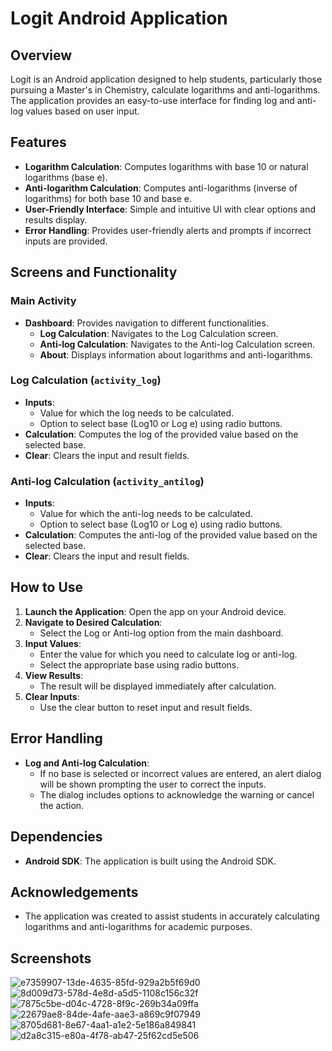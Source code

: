 # Logit Android Application

## Overview

Logit is an Android application designed to help students, particularly those pursuing a Master's in Chemistry, calculate logarithms and anti-logarithms. The application provides an easy-to-use interface for finding log and anti-log values based on user input.

## Features

- **Logarithm Calculation**: Computes logarithms with base 10 or natural logarithms (base e).
- **Anti-logarithm Calculation**: Computes anti-logarithms (inverse of logarithms) for both base 10 and base e.
- **User-Friendly Interface**: Simple and intuitive UI with clear options and results display.
- **Error Handling**: Provides user-friendly alerts and prompts if incorrect inputs are provided.

## Screens and Functionality

### Main Activity

- **Dashboard**: Provides navigation to different functionalities.
  - **Log Calculation**: Navigates to the Log Calculation screen.
  - **Anti-log Calculation**: Navigates to the Anti-log Calculation screen.
  - **About**: Displays information about logarithms and anti-logarithms.

### Log Calculation (`activity_log`)

- **Inputs**: 
  - Value for which the log needs to be calculated.
  - Option to select base (Log10 or Log e) using radio buttons.
- **Calculation**: Computes the log of the provided value based on the selected base.
- **Clear**: Clears the input and result fields.

### Anti-log Calculation (`activity_antilog`)

- **Inputs**: 
  - Value for which the anti-log needs to be calculated.
  - Option to select base (Log10 or Log e) using radio buttons.
- **Calculation**: Computes the anti-log of the provided value based on the selected base.
- **Clear**: Clears the input and result fields.

## How to Use

1. **Launch the Application**: Open the app on your Android device.
2. **Navigate to Desired Calculation**:
   - Select the Log or Anti-log option from the main dashboard.
3. **Input Values**:
   - Enter the value for which you need to calculate log or anti-log.
   - Select the appropriate base using radio buttons.
4. **View Results**:
   - The result will be displayed immediately after calculation.
5. **Clear Inputs**:
   - Use the clear button to reset input and result fields.

## Error Handling

- **Log and Anti-log Calculation**:
  - If no base is selected or incorrect values are entered, an alert dialog will be shown prompting the user to correct the inputs.
  - The dialog includes options to acknowledge the warning or cancel the action.

## Dependencies

- **Android SDK**: The application is built using the Android SDK.


## Acknowledgements

- The application was created to assist students in accurately calculating logarithms and anti-logarithms for academic purposes.


## Screenshots

![e7359907-13de-4635-85fd-929a2b5f69d0](https://github.com/user-attachments/assets/d84e34b9-91e3-4c59-aff7-38e5906716b6)
![8d009d73-578d-4e8d-a5d5-1108c156c32f](https://github.com/user-attachments/assets/a521318d-0cf5-4bca-9741-aca0b495b40a)
![7875c5be-d04c-4728-8f9c-269b34a09ffa](https://github.com/user-attachments/assets/98a49e36-862a-46d0-8e1a-3898bad85978)
![22679ae8-84de-4afe-aae3-a869c9f07949](https://github.com/user-attachments/assets/d5a4dfc7-1f59-4cd6-8196-754c1e83cae0)
![8705d681-8e67-4aa1-a1e2-5e186a849841](https://github.com/user-attachments/assets/1b2713e0-aec7-4961-b962-1582dc50f0b2)
![d2a8c315-e80a-4f78-ab47-25f62cd5e506](https://github.com/user-attachments/assets/bd6e30ce-e3a1-4b72-be69-78caad748b73)
